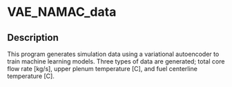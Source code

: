 # VAE_NAMAC_data

## Description
This program generates simulation data using a variational autoencoder to train machine learning models. 
Three types of data are generated; total core flow rate [kg/s], upper plenum temperature [C], and fuel centerline temperature [C].
